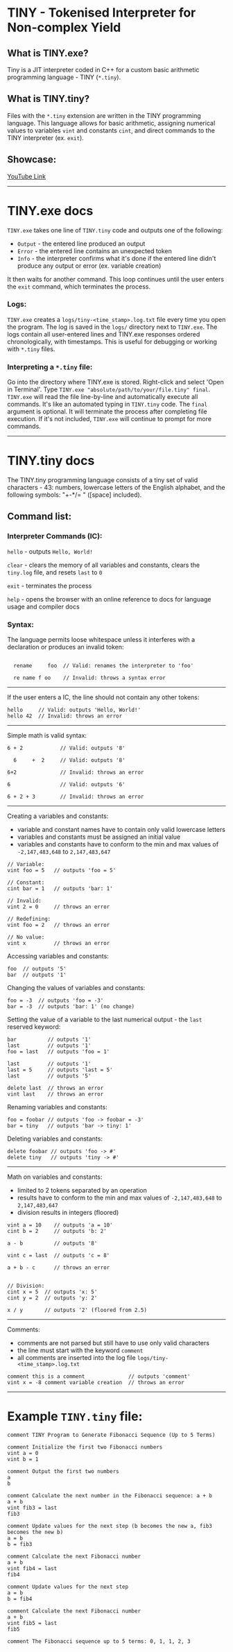 # TINY - Tokenised Interpreter for Non-complex Yield

## What is TINY.exe?
Tiny is a JIT interpreter coded in C++ for a custom basic arithmetic programming language - TINY (`*.tiny`).

## What is TINY.tiny?
Files with the `*.tiny` extension are written in the TINY programming language. This language allows for basic arithmetic, assigning numerical values to variables `vint` and constants `cint`, and direct commands to the TINY interpreter (ex. `exit`). 

## Showcase:
[YouTube Link](https://www.youtube.com/@wojtek987)

---

# TINY.exe docs
`TINY.exe` takes one line of `TINY.tiny` code and outputs one of the following:
- `Output` - the entered line produced an output
- `Error` - the entered line contains an unexpected token
- `Info` - the interpreter confirms what it's done if the entered line didn't produce any output or error (ex. variable creation)

It then waits for another command. This loop continues until the user enters the `exit` command, which terminates the process.

### Logs:
`TINY.exe` creates a `logs/tiny-<time_stamp>.log.txt` file every time you open the program. The log is saved in the `logs/` directory next to `TINY.exe`. The logs contain all user-entered lines and TINY.exe responses ordered chronologically, with timestamps. This is useful for debugging or working with `*.tiny` files.

### Interpreting a `*.tiny` file:
Go into the directory where TINY.exe is stored. Right-click and select 'Open in Terminal'. Type `TINY.exe "absolute/path/to/your/file.tiny" final`. `TINY.exe` will read the file line-by-line and automatically execute all commands. It's like an automated typing in `TINY.tiny` code. The `final` argument is optional. It will terminate the process after completing file execution. If it's not included, `TINY.exe` will continue to prompt for more commands.

---
# TINY.tiny docs
The TINY.tiny programming language consists of a tiny set of valid characters - 43: numbers, lowercase letters of the English alphabet, and the following symbols: "+-*/= " ([space] included).

## Command list:
### Interpreter Commands (IC):
`hello` - outputs `Hello, World!`

`clear` - clears the memory of all variables and constants, clears the `tiny.log` file, and resets `last` to `0`

`exit` - terminates the process

`help` - opens the browser with an online reference to docs for language usage and compiler docs

### Syntax:
The language permits loose whitespace unless it interferes with a declaration or produces an invalid token:

```

  rename     foo  // Valid: renames the interpreter to 'foo'

  re name f oo    // Invalid: throws a syntax error

```

---

If the user enters a IC, the line should not contain any other tokens:

```
hello     // Valid: outputs 'Hello, World!'
hello 42  // Invalid: throws an error
```

---

Simple math is valid syntax:

```
6 + 2            // Valid: outputs '8'

  6     +  2     // Valid: outputs '8'

6+2              // Invalid: throws an error
  
6                // Valid: outputs '6'
  
6 + 2 + 3        // Invalid: throws an error
```

---

Creating a variables and constants:

- variable and constant names have to contain only valid lowercase letters
- variables and constants must be assigned an initial value
- variables and constants have to conform to the min and max values of `-2,147,483,648` to `2,147,483,647`
```
// Variable:
vint foo = 5   // outputs 'foo = 5'

// Constant:
cint bar = 1   // outputs 'bar: 1'

// Invalid:
vint 2 = 0     // throws an error

// Redefining:
vint foo = 2   // throws an error

// No value:
vint x         // throws an error
```

Accessing variables and constants:
```
foo  // outputs '5'
bar  // outputs '1'
```

Changing the values of variables and constants:
```
foo = -3  // outputs 'foo = -3'
bar = -3  // outputs 'bar: 1' (no change)
```

Setting the value of a variable to the last numerical output - the `last` reserved keyword:
```
bar          // outputs '1'
last         // outputs '1'
foo = last   // outputs 'foo = 1'

last         // outputs '1'
last = 5     // outputs 'last = 5'
last         // outputs '5'

delete last  // throws an error
vint last    // throws an error
```

Renaming variables and constants:
```
foo = foobar // outputs 'foo -> foobar = -3'
bar = tiny   // outputs 'bar -> tiny: 1'
```

Deleting variables and constants:
```
delete foobar // outputs 'foo -> #'
delete tiny   // outputs 'tiny -> #'
```

---

Math on variables and constants:
- limited to 2 tokens separated by an operation
- results have to conform to the min and max values of `-2,147,483,648` to `2,147,483,647`
- division results in integers (floored)

```
vint a = 10    // outputs 'a = 10'
cint b = 2     // outputs 'b: 2'

a - b          // outputs '8'

vint c = last  // outputs 'c = 8'

a + b - c      // throws an error


// Division:
cint x = 5  // outputs 'x: 5'
cint y = 2  // outputs 'y: 2'

x / y       // outputs '2' (floored from 2.5)
```

---

Comments:
- comments are not parsed but still have to use only valid characters
- the line must start with the keyword `comment`
- all comments are inserted into the log file `logs/tiny-<time_stamp>.log.txt`

```
comment this is a comment              // outputs 'comment'
vint x = -8 comment variable creation  // throws an error
```

---

# Example `TINY.tiny` file:
```
comment TINY Program to Generate Fibonacci Sequence (Up to 5 Terms)

comment Initialize the first two Fibonacci numbers
vint a = 0
vint b = 1

comment Output the first two numbers
a
b

comment Calculate the next number in the Fibonacci sequence: a + b
a + b
vint fib3 = last
fib3

comment Update values for the next step (b becomes the new a, fib3 becomes the new b)
a = b
b = fib3

comment Calculate the next Fibonacci number
a + b
vint fib4 = last
fib4

comment Update values for the next step
a = b
b = fib4

comment Calculate the next Fibonacci number
a + b
vint fib5 = last
fib5

comment The Fibonacci sequence up to 5 terms: 0, 1, 1, 2, 3
```
